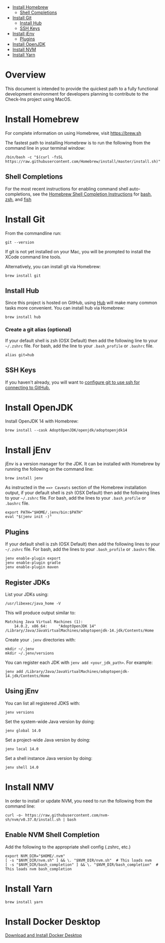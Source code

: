 <!-- TOC -->

- [Install Homebrew](#install-homebrew)
    - [Shell Completions](#shell-completions)
- [Install Git](#install-git)
    - [Install Hub](#install-hub)
    - [SSH Keys](#ssh-keys)
- [Install jEnv](#install-jenv)
    - [Plugins](#plugins)
- [Install OpenJDK](#install-openjdk)
- [Install NVM](#install-nvm)
- [Install Yarn](#install-yarn)

<!-- /TOC -->
# Overview
This document is intended to provide the quickest path to a fully functional
development environment for developers planning to contribute to the Check-Ins
project using MacOS.

# Install Homebrew
For complete information on using Homebrew, visit https://brew.sh

The fastest path to installing Homebrew is to run the following from the command line in your terminal window:
```shell
/bin/bash -c "$(curl -fsSL https://raw.githubusercontent.com/Homebrew/install/master/install.sh)"
```

## Shell Completions
For the most recent instructions for enabling command shell auto-completions,
see the [Homebrew Shell Completion Instructions](https://github.com/Homebrew/brew/blob/master/docs/Shell-Completion.md)
for [bash](https://github.com/Homebrew/brew/blob/master/docs/Shell-Completion.md#configuring-completions-in-bash),
[zsh](https://github.com/Homebrew/brew/blob/master/docs/Shell-Completion.md#configuring-completions-in-zsh), and
[fish](https://github.com/Homebrew/brew/blob/master/docs/Shell-Completion.md#configuring-completions-in-fish)

# Install Git
From the commandline run:
```shell
git --version
```
If git is not yet installed on your Mac, you will be prompted to install the XCode command line tools.

Alternatively, you can install git via Homebrew:
```shell
brew install git
```
## Install Hub
Since this project is hosted on GitHub, using [Hub](https://github.com/github/hub) will make many common tasks more
convenient. You can install hub via Homebrew:
```shell
brew install hub
```
### Create a git alias (optional)
If your default shell is zsh (OSX Default) then add the following line to your `~/.zshrc` file. For bash, add the line to
your `.bash_profile` or `.bashrc` file.
```shell
alias git=hub
```

## SSH Keys
If you haven't already, you will want to [configure git to use ssh for connecting to GitHub.](https://docs.github.com/en/free-pro-team@latest/github/authenticating-to-github/connecting-to-github-with-ssh)

# Install OpenJDK
Install OpenJDK 14 with Homebrew:
```shell
brew install --cask AdoptOpenJDK/openjdk/adoptopenjdk14
```

# Install jEnv
jEnv is a version manager for the JDK. It can be installed with Homebrew by running the following on the command line:
```shell
brew install jenv
```
As instructed in the `==> Caveats` section of the Homebrew installation output, if your default shell is zsh
(OSX Default) then add the following lines to your `~/.zshrc` file. For bash, add the lines to your `.bash_profile` or
`.bashrc` file.

```shell
export PATH="$HOME/.jenv/bin:$PATH"
eval "$(jenv init -)"
```

## Plugins
If your default shell is zsh (OSX Default) then add the following lines to your `~/.zshrc` file. For bash, add the lines
to your `.bash_profile` or `.bashrc` file.

```shell
jenv enable-plugin export
jenv enable-plugin gradle
jenv enable-plugin maven
```

## Register JDKs
List your JDKs using:
```shell
/usr/libexec/java_home -V
```
This will produce output similar to:
```shell
Matching Java Virtual Machines (1):
    14.0.2, x86_64:     "AdoptOpenJDK 14"       /Library/Java/JavaVirtualMachines/adoptopenjdk-14.jdk/Contents/Home
```
Create your `.jenv` directories with:
```shell
mkdir ~/.jenv
mkdir ~/.jenv/versions
```
You can register each JDK with `jenv add <your_jdk_path>`. For example:
```shell
jenv add /Library/Java/JavaVirtualMachines/adoptopenjdk-14.jdk/Contents/Home
```
## Using jEnv
You can list all registered JDKS with:
```shell
jenv versions
```
Set the system-wide Java version by doing:
```shell
jenv global 14.0
```
Set a project-wide Java version by doing:
```shell
jenv local 14.0
```
Set a shell instance Java version by doing:
```shell
jenv shell 14.0
```
# Install NMV
In order to install or update NVM, you need to run the following from the command line:
```shell
curl -o- https://raw.githubusercontent.com/nvm-sh/nvm/v0.37.0/install.sh | bash
```
## Enable NVM Shell Completion
Add the following to the appropriate shell config (.zshrc, etc.)
```shell
export NVM_DIR="$HOME/.nvm"
[ -s "$NVM_DIR/nvm.sh" ] && \. "$NVM_DIR/nvm.sh"  # This loads nvm
[ -s "$NVM_DIR/bash_completion" ] && \. "$NVM_DIR/bash_completion"  # This loads nvm bash_completion
```
# Install Yarn
```shell
brew install yarn
```

# Install Docker Desktop
[Download and Install Docker Desktop](https://www.docker.com/products/docker-desktop)
